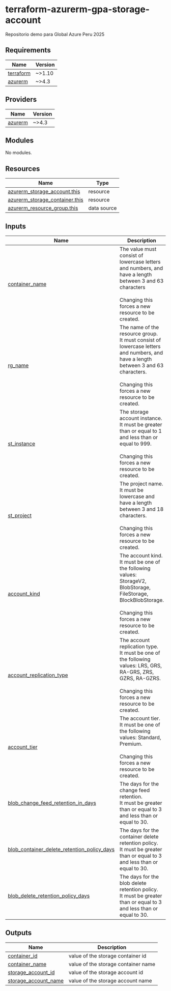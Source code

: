 # terraform-azurerm-gpa-storage-account

Repositorio demo para Global Azure Peru 2025

<!-- BEGIN_TF_DOCS -->
## Requirements

| Name | Version |
|------|---------|
| <a name="requirement_terraform"></a> [terraform](#requirement\_terraform) | ~>1.10 |
| <a name="requirement_azurerm"></a> [azurerm](#requirement\_azurerm) | ~>4.3 |

## Providers

| Name | Version |
|------|---------|
| <a name="provider_azurerm"></a> [azurerm](#provider\_azurerm) | ~>4.3 |

## Modules

No modules.

## Resources

| Name | Type |
|------|------|
| [azurerm_storage_account.this](https://registry.terraform.io/providers/hashicorp/azurerm/latest/docs/resources/storage_account) | resource |
| [azurerm_storage_container.this](https://registry.terraform.io/providers/hashicorp/azurerm/latest/docs/resources/storage_container) | resource |
| [azurerm_resource_group.this](https://registry.terraform.io/providers/hashicorp/azurerm/latest/docs/data-sources/resource_group) | data source |

## Inputs

| Name | Description | Type | Default | Required |
|------|-------------|------|---------|:--------:|
| <a name="input_container_name"></a> [container\_name](#input\_container\_name) | The value must consist of lowercase letters and numbers, and have a length between 3 and 63 characters<br/><br/>  Changing this forces a new resource to be created. | `string` | n/a | yes |
| <a name="input_rg_name"></a> [rg\_name](#input\_rg\_name) | The name of the resource group.<br/>  It must consist of lowercase letters and numbers, and have a length between 3 and 63 characters.<br/><br/>  Changing this forces a new resource to be created. | `string` | n/a | yes |
| <a name="input_st_instance"></a> [st\_instance](#input\_st\_instance) | The storage account instance.<br/>  It must be greater than or equal to 1 and less than or equal to 999.<br/><br/>  Changing this forces a new resource to be created. | `number` | n/a | yes |
| <a name="input_st_project"></a> [st\_project](#input\_st\_project) | The project name.<br/>  It must be lowercase and have a length between 3 and 18 characters.<br/><br/>  Changing this forces a new resource to be created. | `string` | n/a | yes |
| <a name="input_account_kind"></a> [account\_kind](#input\_account\_kind) | The account kind.<br/>  It must be one of the following values: StorageV2, BlobStorage, FileStorage, BlockBlobStorage.<br/><br/>  Changing this forces a new resource to be created. | `string` | `"StorageV2"` | no |
| <a name="input_account_replication_type"></a> [account\_replication\_type](#input\_account\_replication\_type) | The account replication type.<br/>  It must be one of the following values: LRS, GRS, RA-GRS, ZRS, GZRS, RA-GZRS.<br/><br/>  Changing this forces a new resource to be created. | `string` | `"LRS"` | no |
| <a name="input_account_tier"></a> [account\_tier](#input\_account\_tier) | The account tier.<br/>  It must be one of the following values: Standard, Premium.<br/><br/>  Changing this forces a new resource to be created. | `string` | `"Standard"` | no |
| <a name="input_blob_change_feed_retention_in_days"></a> [blob\_change\_feed\_retention\_in\_days](#input\_blob\_change\_feed\_retention\_in\_days) | The days for the change feed retention.<br/>  It must be greater than or equal to 3 and less than or equal to 30. | `number` | `7` | no |
| <a name="input_blob_container_delete_retention_policy_days"></a> [blob\_container\_delete\_retention\_policy\_days](#input\_blob\_container\_delete\_retention\_policy\_days) | The days for the container delete retention policy.<br/>  It must be greater than or equal to 3 and less than or equal to 30. | `number` | `7` | no |
| <a name="input_blob_delete_retention_policy_days"></a> [blob\_delete\_retention\_policy\_days](#input\_blob\_delete\_retention\_policy\_days) | The days for the blob delete retention policy.<br/>  It must be greater than or equal to 3 and less than or equal to 30. | `number` | `7` | no |

## Outputs

| Name | Description |
|------|-------------|
| <a name="output_container_id"></a> [container\_id](#output\_container\_id) | value of the storage container id |
| <a name="output_container_name"></a> [container\_name](#output\_container\_name) | value of the storage container name |
| <a name="output_storage_account_id"></a> [storage\_account\_id](#output\_storage\_account\_id) | value of the storage account id |
| <a name="output_storage_account_name"></a> [storage\_account\_name](#output\_storage\_account\_name) | value of the storage account name |
<!-- END_TF_DOCS -->
